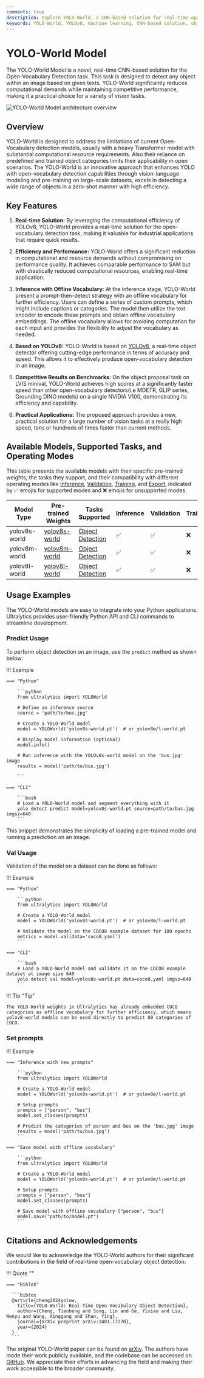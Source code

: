 ```yaml
---
comments: true
description: Explore YOLO-World, a CNN-based solution for real-time open-vocabulary object detection in images. Enhanced user interaction, computational efficiency and adaptable across vision tasks.
keywords: YOLO-World, YOLOv8, machine learning, CNN-based solution, object detection, real-time solution, Ultralytics, vision tasks, image processing, industrial applications, user interaction
---
```


# YOLO-World Model

The YOLO-World Model is a novel, real-time CNN-based solution for the Open-Vocabulary Detection task. This task is designed to detect any object within an image based on given texts. YOLO-World significantly reduces computational demands while maintaining competitive performance, making it a practical choice for a variety of vision tasks.

![YOLO-World Model architecture overview](https://github.com/Laughing-q/assets/assets/61612323/93c8b3cf-baa7-4c32-a405-3744e4ef0f28)

## Overview

YOLO-World is designed to address the limitations of current Open-Vocabulary detection models, usually with a heavy Transformer model with substantial computational resource requirements. Also their reliance on predefined and trained object categories limits their applicability in open scenarios. The YOLO-World is an innovative approach that enhances YOLO with open-vocabulary detection capabilities through vision-language modeling and pre-training on large-scale datasets, excels in detecting a wide range of objects in a zero-shot manner with high efficiency.

## Key Features

1. **Real-time Solution:** By leveraging the computational efficiency of YOLOv8, YOLO-World provides a real-time solution for the open-vocabulary detection task, making it valuable for industrial applications that require quick results.

2. **Efficiency and Performance:** YOLO-World offers a significant reduction in computational and resource demands without compromising on performance quality. It achieves comparable performance to SAM but with drastically reduced computational resources, enabling real-time application.

3. **Inference with Offline Vocabulary:** At the inference stage, YOLO-World present a prompt-then-detect strategy with an offline vocabulary for further efficiency. Users can define a series of custom prompts, which might include captions or categories. The model then utilize the text encoder to encode these prompts and obtain offline vocabulary embeddings. The offline vocabulary allows for avoiding computation for each input and provides the flexibility to adjust the vocabulary as needed.

4. **Based on YOLOv8:** YOLO-World is based on [YOLOv8](../tasks/detect.md), a real-time object detector offering cutting-edge performance in terms of accuracy and speed. This allows it to effectively produce open-vocabulary detection in an image.

5. **Competitive Results on Benchmarks:** On the object proposal task on LVIS minival, YOLO-World achieves high scores at a significantly faster speed than other open-vocabulary detectors(i.e MDETR, GLIP series, Grounding DINO models) on a single NVIDIA V100, demonstrating its efficiency and capability.

6. **Practical Applications:** The proposed approach provides a new, practical solution for a large number of vision tasks at a really high speed, tens or hundreds of times faster than current methods.

## Available Models, Supported Tasks, and Operating Modes

This table presents the available models with their specific pre-trained weights, the tasks they support, and their compatibility with different operating modes like [Inference](../modes/predict.md), [Validation](../modes/val.md), [Training](../modes/train.md), and [Export](../modes/export.md), indicated by ✅ emojis for supported modes and ❌ emojis for unsupported modes.

| Model Type | Pre-trained Weights                                                                         | Tasks Supported                              | Inference | Validation | Training | Export |
|------------|---------------------------------------------------------------------------------------------|----------------------------------------------|-----------|------------|----------|--------|
| yolov8s-world  | [yolov8s-world](https://github.com/ultralytics/assets/releases/download/v8.1.0/yolov8s-world.pt) | [Object Detection](../tasks/detect.md) | ✅         | ✅          | ❌        | ❌      |
| yolov8m-world  | [yolov8m-world](https://github.com/ultralytics/assets/releases/download/v8.1.0/yolov8m-world.pt) | [Object Detection](../tasks/detect.md) | ✅         | ✅          | ❌        | ❌      |
| yolov8l-world  | [yolov8l-world](https://github.com/ultralytics/assets/releases/download/v8.1.0/yolov8l-world.pt) | [Object Detection](../tasks/detect.md) | ✅         | ✅          | ❌        | ❌      |

## Usage Examples

The YOLO-World models are easy to integrate into your Python applications. Ultralytics provides user-friendly Python API and CLI commands to streamline development.

### Predict Usage

To perform object detection on an image, use the `predict` method as shown below:

!!! Example

    === "Python"

        ```python
        from ultralytics import YOLOWorld

        # Define an inference source
        source = 'path/to/bus.jpg'

        # Create a YOLO-World model
        model = YOLOWorld('yolov8s-world.pt')  # or yolov8m/l-world.pt

        # Display model information (optional)
        model.info()

        # Run inference with the YOLOv8s-world model on the 'bus.jpg' image
        results = model('path/to/bus.jpg')

        ```

    === "CLI"

        ```bash
        # Load a YOLO-World model and segment everything with it
        yolo detect predict model=yolov8s-world.pt source=path/to/bus.jpg imgsz=640
        ```

This snippet demonstrates the simplicity of loading a pre-trained model and running a prediction on an image.

### Val Usage

Validation of the model on a dataset can be done as follows:

!!! Example

    === "Python"

        ```python
        from ultralytics import YOLOWorld

        # Create a YOLO-World model
        model = YOLOWorld('yolov8s-world.pt')  # or yolov8m/l-world.pt

        # Validate the model on the COCO8 example dataset for 100 epochs
        metrics = model.val(data='coco8.yaml')
        ```

    === "CLI"

        ```bash
        # Load a YOLO-World model and validate it on the COCO8 example dataset at image size 640
        yolo detect val model=yolov8s-world.pt data=coco8.yaml imgsz=640
        ```

!!! Tip "Tip"

    The YOLO-World weights in Ultralytics has already embedded COCO categories as offline vocabulary for further efficiency, which means yolov8-world models can be used directly to predict 80 categories of COCO.

### Set prompts

!!! Example

    === "Inference with new prompts"

        ```python
        from ultralytics import YOLOWorld

        # Create a YOLO-World model
        model = YOLOWorld('yolov8s-world.pt')  # or yolov8m/l-world.pt
        
        # Setup prompts
        prompts = ["person", "bus"]
        model.set_classes(prompts)

        # Predict the categories of person and bus on the 'bus.jpg' image
        results = model('path/to/bus.jpg')
        ```

    === "Save model with offline vocabulary"

        ```python
        from ultralytics import YOLOWorld

        # Create a YOLO-World model
        model = YOLOWorld('yolov8s-world.pt')  # or yolov8m/l-world.pt
        
        # Setup prompts
        prompts = ["person", "bus"]
        model.set_classes(prompts)

        # Save model with offline vocabulary ["person", "bus"]
        model.save("path/to/model.pt")
        ```


## Citations and Acknowledgements

We would like to acknowledge the YOLO-World authors for their significant contributions in the field of real-time open-vocabulary object detection:

!!! Quote ""

    === "BibTeX"

      ```bibtex
      @article{cheng2024yolow,
        title={YOLO-World: Real-Time Open-Vocabulary Object Detection},
        author={Cheng, Tianheng and Song, Lin and Ge, Yixiao and Liu, Wenyu and Wang, Xinggang and Shan, Ying},
        journal={arXiv preprint arXiv:2401.17270},
        year={2024}
      }
      ```

The original YOLO-World paper can be found on [arXiv](https://arxiv.org/pdf/2401.17270v2.pdf). The authors have made their work publicly available, and the codebase can be accessed on [GitHub](https://github.com/AILab-CVC/YOLO-World). We appreciate their efforts in advancing the field and making their work accessible to the broader community.
